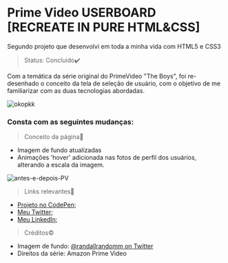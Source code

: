 # Prime Video USERBOARD [RECREATE IN PURE HTML&CSS]

Segundo projeto que desenvolvi em toda a minha vida com HTML5 e CSS3

>Status: Concluido✔️

Com a temática da série original do PrimeVideo "The Boys", foi re-desenhado o conceito da tela de seleção de usuário, com o objetivo de me familiarizar com as duas tecnologias abordadas.

![okopkk](https://i.imgur.com/66BBxGA.png)

### Consta com as seguintes mudanças:

>Conceito da página📙
+ Imagem de fundo atualizadas
+ Animações 'hover' adicionada nas fotos de perfil dos usuários, alterando a escala da imagem.

![antes-e-depois-PV](https://user-images.githubusercontent.com/100325007/192886775-7f110e7c-a682-42eb-9733-61800ad9ba79.gif)

> Links relevantes🔗
+ [Projeto no CodePen](https://codepen.io/lucahborges/full/abGBRmX);
+ [Meu Twitter](https://twitter.com/lucahborges_25);
+ [Meu LinkedIn](https://www.linkedin.com/in/lucas-henrique-borges-b66565211/);

>Créditos©️
+ Imagem de fundo: [@randallrandomm on Twitter](https://twitter.com/RandallRandomm?ref_src=twsrc%5Egoogle%7Ctwcamp%5Eserp%7Ctwgr%5Eauthor)
+ Direitos da série: Amazon Prime Video
